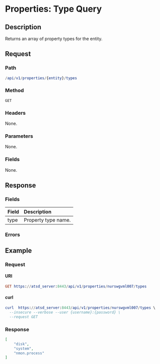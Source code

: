 # Properties: Type Query

## Description

Returns an array of property types for the entity. 

## Request 

### Path

```elm
/api/v1/properties/{entity}/types
```

### Method 

```
GET
```

### Headers

None.

### Parameters

None.

### Fields

None.

## Response

### Fields

| **Field** | **Description** |
|:---|:---|
| type | Property type name. |

### Errors

## Example

### Request

#### URI

```elm
GET https://atsd_server:8443/api/v1/properties/nurswgvml007/types
```

#### curl

```elm
curl  https://atsd_server:8443/api/v1/properties/nurswgvml007/types \
  --insecure --verbose --user {username}:{password} \
  --request GET
```

### Response

```json
[
    "disk",
    "system",
    "nmon.process"
]
```

